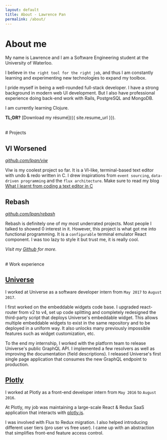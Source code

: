 ```yaml
---
layout: default
title: About - Lawrence Pan
permalink: /about/
---
```


# About me

My name is Lawrence and I am a Software Engineering student at the University of
Waterloo.

I believe in `the right tool for the right job`, and thus I am constantly
learning and experimenting new technologies to expand my toolbox.

I pride myself in being a well-rounded full-stack developer. I have a strong
background in modern web UI development. But I also have professional experience
doing back-end work with Rails, PostgreSQL and MongoDB.

I am currently learning Clojure.

**TL;DR?** [Download my résumé]({{ site.resume_url }}).

<br />
# Projects

## VI Worsened
*[github.com/lpan/viw](https://github.com/lpan/viw)*

Viw is my coolest project so far. It is a VI-like, terminal-based text editor
with undo & redo written in C. I drew inspirations from `event sourcing`,
`data-driven programming` and the `flux architecture`. Make sure to read my blog
[What I learnt from coding a text editor in C](/what-i-learnt-from-viw)

## Rebash
*[github.com/lpan/rebash](https://github.com/lpan/rebash)*

Rebash is definitely one of my most underrated projects. Most people I talked to
showed 0 interest in it. However, this project is what got me into functional
programming. It is a `configurable` terminal emulator React component. I was too
lazy to style it but trust me, it is really cool.

*Visit my [Github](https://github.com/lpan) for more.*

<br />
# Work experience

## [Universe](https://www.universe.com)
I worked at Universe as a software developer intern from `May 2017` to `August
2017`.

I first worked on the embeddable widgets code base. I upgraded react-router from
v2 to v4, set up code splitting and completely redesigned the third-party script
that deploys Universe's embeddable widget. This allows multiple embeddable
widgets to exist in the same repository and to be deployed in a uniform way. It
also unlocks many previously impossible features such as widget customization,
etc.

To the end my internship, I worked with the platform team to release Universe's
public GraphQL API. I implemented a few resolvers as well as improving the
documentation (field descriptions). I released Universe's first single page
application that consumes the new GraphQL endpoint to production.

## [Plotly](https://plot.ly)
I worked at Plotly as a front-end developer intern from `May 2016` to `August
2016`.

At Plotly, my job was maintaining a large-scale React & Redux SaaS application
that interacts with [plotly.js](https://github.com/plotly/plotly.js).

I was involved with Flux to Redux migration. I also helped introducing different
user tiers (pro user vs free user). I came up with an abstraction that
simplifies front-end feature access control.

